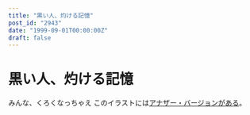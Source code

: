 ```yaml
---
title: "黒い人、灼ける記憶"
post_id: "2943"
date: "1999-09-01T00:00:00Z"
draft: false
---
```


# 黒い人、灼ける記憶

みんな、くろくなっちゃえ このイラストには[アナザー・バージョンがある](/cats_photo_white)。
